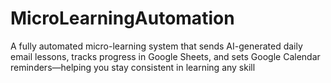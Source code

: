 # MicroLearningAutomation
A fully automated micro-learning system that sends AI-generated daily email lessons, tracks progress in Google Sheets, and sets Google Calendar reminders—helping you stay consistent in learning any skill
